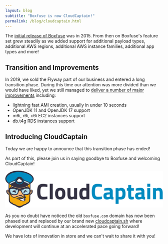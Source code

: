 ```yaml
---
layout: blog
subtitle: "Boxfuse is now CloudCaptain!"
permalink: /blog/cloudcaptain.html
---
```

The [initial release of Boxfuse](/blog/welcome) was in 2015. From then on Boxfuse's feature set grew steadily as we
added support for additional payload types, additional AWS regions, additional AWS instance families, additional app
types and more!

## Transition and Improvements

In 2019, we sold the Flyway part of our business and entered a long transition phase. During this time our attention was
more divided than we would have liked, yet we still managed to [deliver a number of major improvements](/docs/releasenotes)
including:
- lightning fast AMI creation, usually in under 10 seconds
- OpenJDK 11 and OpenJDK 17 support
- m6i, r6i, c6i EC2 instances support
- db.t4g RDS instances support

## Introducing CloudCaptain

Today we are happy to announce that this transition phase has ended!

As part of this, please join us in saying goodbye to Boxfuse and welcoming CloudCaptain!

![CloudCaptain](/assets/img/logo/cloudcaptain-h.svg)

As you no doubt have noticed the old `boxfuse.com` domain has now been phased out and replaced by our brand new
[cloudcaptain.sh](https://cloudcaptain.sh) where development will continue at an accelerated pace going forward!

We have lots of innovation in store and we can't wait to share it with you!